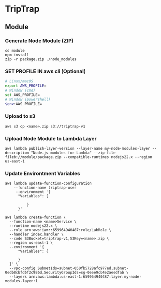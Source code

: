 # TripTrap

## Module
### Generate Node Module (ZIP)
```
cd module
npm install
zip -r package.zip ./node_modules
```

### SET PROFILE IN aws cli (Optional)
```bash
# Linux/macOS
export AWS_PROFILE=
# Window (cmd)
set AWS_PROFILE=
# Window (powershell)
$env:AWS_PROFILE=
```

### Upload to s3
```
aws s3 cp <name>.zip s3://triptrap-v1 
```

### Upload Node Module to Lambda Layer
```
aws lambda publish-layer-version --layer-name my-node-modules-layer --description "Node.js modules for Lambda" --zip-file fileb://module/package.zip --compatible-runtimes nodejs22.x --region us-east-1
```

### Update Environtment Variables
```
aws lambda update-function-configuration 
    --function-name triptrap-user 
     --environment '{
      "Variables": {
          
          }
      }'

```

```aws 
aws lambda create-function \
  --function-name <name>Service \
  --runtime nodejs22.x \
  --role arn:aws:iam::659964940487:role/LabRole \
  --handler index.handler \
  --code S3Bucket=triptrap-v1,S3Key=<name>.zip \
  --region us-east-1 \
  --environment '{
      "Variables": {
          
      }
  }' \
  --vpc-config SubnetIds=subnet-050fb5728afc977ed,subnet-0edb8cbfd5f2c986d,SecurityGroupIds=sg-0eee9cb4e2aeedfab \
  --layers arn:aws:lambda:us-east-1:659964940487:layer:my-node-modules-layer:1
```







